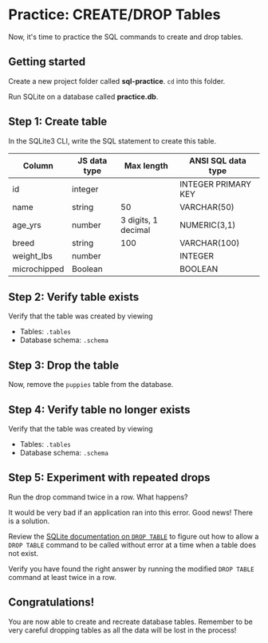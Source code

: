 # Practice: CREATE/DROP Tables

Now, it's time to practice the SQL commands to create and drop tables.

## Getting started

Create a new project folder called __sql-practice__. `cd` into this folder.

Run SQLite on a database called __practice.db__.

## Step 1: Create table

In the SQLite3 CLI, write the SQL statement to create this table.

| Column       | JS data type | Max length          | ANSI SQL data type  |
|--------------|--------------|---------------------|---------------------|
| id           | integer      |                     | INTEGER PRIMARY KEY |
| name         | string       | 50                  | VARCHAR(50)         |
| age_yrs      | number       | 3 digits, 1 decimal | NUMERIC(3,1)        |
| breed        | string       | 100                 | VARCHAR(100)        |
| weight_lbs   | number       |                     | INTEGER             |
| microchipped | Boolean      |                     | BOOLEAN             |

## Step 2: Verify table exists

Verify that the table was created by viewing

* Tables: `.tables`
* Database schema: `.schema`

## Step 3: Drop the table

Now, remove the `puppies` table from the database.

## Step 4: Verify table no longer exists

Verify that the table was created by viewing

* Tables: `.tables`
* Database schema: `.schema`

## Step 5: Experiment with repeated drops

Run the drop command twice in a row. What happens?

It would be very bad if an application ran into this error. Good news! There
is a solution.

Review the [SQLite documentation on `DROP TABLE`][drop-table] to figure out
how to allow a `DROP TABLE` command to be called without error at a time when
a table does not exist.

Verify you have found the right answer by running the modified `DROP TABLE` 
command at least twice in a row.

## Congratulations!

You are now able to create and recreate database tables. Remember to be very 
careful dropping tables as all the data will be lost in the process!


[drop-table]: https://www.sqlite.org/lang_droptable.html